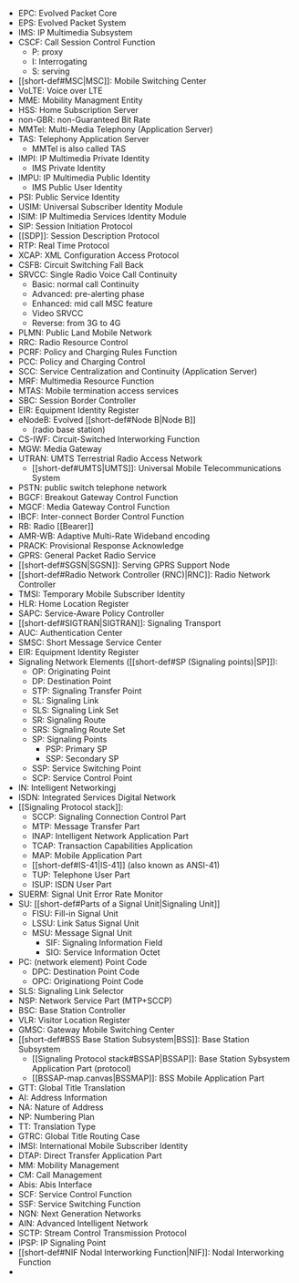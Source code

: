 - EPC: Evolved Packet Core
- EPS: Evolved Packet System
- IMS: IP Multimedia Subsystem
- CSCF: Call Session Control Function
	- P: proxy
	- I: Interrogating
	- S: serving
- [[short-def#MSC|MSC]]: Mobile Switching Center
- VoLTE: Voice over LTE
- MME: Mobility Managment Entity
- HSS: Home Subscription Server
- non-GBR: non-Guaranteed Bit Rate
- MMTel: Multi-Media Telephony (Application Server)
- TAS: Telephony Application Server
	- MMTel is also called TAS
- IMPI: IP Multimedia Private Identity
	- IMS Private Identity
- IMPU: IP Multimedia Public Identity 
	- IMS Public User Identity
- PSI: Public Service Identity
- USIM: Universal Subscriber Identity Module
- ISIM: IP Multimedia Services Identity Module 
- SIP: Session Initiation Protocol
- [[SDP]]: Session Description Protocol
- RTP: Real Time Protocol
- XCAP: XML Configuration Access Protocol
- CSFB: Circuit Switching Fall Back
- SRVCC: Single Radio Voice Call Continuity
	- Basic: normal call Continuity
	- Advanced: pre-alerting phase
	- Enhanced: mid call MSC feature
	- Video SRVCC
	- Reverse: from 3G to 4G
- PLMN: Public Land Mobile Network
- RRC: Radio Resource Control
- PCRF: Policy and Charging Rules Function
- PCC: Policy and Charging Control
- SCC: Service Centralization and Continuity (Application Server)
- MRF: Multimedia Resource Function
- MTAS: Mobile termination access services
- SBC: Session Border Controller
- EIR: Equipment Identity Register
- eNodeB: Evolved [[short-def#Node B|Node B]] 
	- (radio base station)
- CS-IWF: Circuit-Switched Interworking Function
- MGW: Media Gateway
- UTRAN: UMTS Terrestrial Radio Access Network
	- [[short-def#UMTS|UMTS]]: Universal Mobile Telecommunications System 
- PSTN: public switch telephone network
- BGCF: Breakout Gateway Control Function
- MGCF: Media Gateway Control Function
- IBCF: Inter-connect Border Control Function
- RB: Radio [[Bearer]]
- AMR-WB: Adaptive Multi-Rate Wideband encoding
- PRACK: Provisional Response Acknowledge
- GPRS: General Packet Radio Service
- [[short-def#SGSN|SGSN]]: Serving GPRS Support Node
- [[short-def#Radio Network Controller (RNC)|RNC]]: Radio Network Controller
- TMSI: Temporary Mobile Subscriber Identity
- HLR: Home Location Register
- SAPC: Service-Aware Policy Controller
- [[short-def#SIGTRAN|SIGTRAN]]: Signaling Transport
- AUC: Authentication Center
- SMSC: Short Message Service Center
- EIR: Equipment Identity Register
- Signaling Network Elements ([[short-def#SP (Signaling points)|SP]]):
	- OP: Originating Point
	- DP: Destination Point
	- STP: Signaling Transfer Point
	- SL: Signaling Link
	- SLS: Signaling Link Set
	- SR: Signaling Route
	- SRS: Signaling Route Set
	- SP: Signaling Points
		- PSP: Primary SP
		- SSP: Secondary SP
	- SSP: Service Switching Point
	- SCP: Service Control Point
- IN: Intelligent Networkingj
- ISDN: Integrated Services Digital Network
- [[Signaling Protocol stack]]: 
	- SCCP: Signaling Connection Control Part
	- MTP: Message Transfer Part
	- INAP: Intelligent Network Application Part
	- TCAP: Transaction Capabilities Application
	- MAP: Mobile Application Part
	- [[short-def#IS-41|IS-41]] (also known as ANSI-41)
	- TUP: Telephone User Part
	- ISUP: ISDN User Part
- SUERM: Signal Unit Error Rate Monitor
- SU: [[short-def#Parts of a Signal Unit|Signaling Unit]]
	- FISU: Fill-in Signal Unit
	- LSSU: Link Satus Signal Unit
	- MSU: Message Signal Unit
		- SIF: Signaling Information Field
		- SIO: Service Information Octet
- PC: (network element) Point Code
	- DPC: Destination Point Code
	- OPC: Originationg Point Code
- SLS: Signaling Link Selector
- NSP: Network Service Part (MTP+SCCP)
- BSC: Base Station Controller
- VLR: Visitor Location Register
- GMSC: Gateway Mobile Switching Center
- [[short-def#BSS Base Station Subsystem|BSS]]: Base Station Subsystem
	- [[Signaling Protocol stack#BSSAP|BSSAP]]: Base Station Sybsystem Application Part (protocol)
	- [[BSSAP-map.canvas|BSSMAP]]: BSS Mobile Application Part
- GTT: Global Title Translation
- AI: Address Information
- NA: Nature of Address
- NP: Numbering Plan
- TT: Translation Type
- GTRC: Global Title Routing Case 
- IMSI: International Mobile Subscriber Identity
- DTAP: Direct Transfer Application Part
- MM: Mobility Management
- CM: Call Management
- Abis: Abis Interface
- SCF: Service Control Function
- SSF: Service Switching Function
- NGN: Next Generation Networks
- AIN: Advanced Intelligent Network
- SCTP: Stream Control Transmission Protocol
- IPSP: IP Signaling Point
- [[short-def#NIF Nodal Interworking Function|NIF]]: Nodal Interworking Function
- 